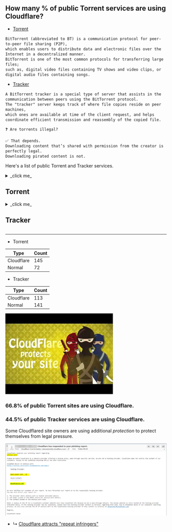 ## How many % of public Torrent services are using Cloudflare?


- [Torrent](https://en.wikipedia.org/wiki/BitTorrent)
```
BitTorrent (abbreviated to BT) is a communication protocol for peer-to-peer file sharing (P2P), 
which enables users to distribute data and electronic files over the Internet in a decentralized manner.
BitTorrent is one of the most common protocols for transferring large files; 
such as, digital video files containing TV shows and video clips, or digital audio files containing songs.
```

- [Tracker](https://en.wikipedia.org/wiki/BitTorrent_tracker)
```
A BitTorrent tracker is a special type of server that assists in the communication between peers using the BitTorrent protocol.
The "tracker" server keeps track of where file copies reside on peer machines, 
which ones are available at time of the client request, and helps coordinate efficient transmission and reassembly of the copied file.
```

```
❓ Are torrents illegal?

✅ That depends. 
Downloading content that’s shared with permission from the creator is perfectly legal. 
Downloading pirated content is not.
```


Here's a list of public Torrent and Tracker services.


<details>
<summary>_click me_

## Torrent
</summary>

- From
  - [Top 10 Most Popular Torrent Sites of 2020](https://web.archive.org/web/20210427222841/https://torrentfreak.com/top-10-most-popular-torrent-sites-of-2020-200105/)
  - [Top 10 Most Popular Torrent Sites of 2021](https://web.archive.org/web/20210506020609/https://torrentfreak.com/top-torrent-sites-2021-210103/)
  - [24 Best Torrent Sites in April 2021](https://web.archive.org/web/20210413095523/https://troypoint.com/best-torrent-sites/)
  - [the best list of torrent sites](https://web.archive.org/web/20210303164503/https://torrentsites.com/)
- Above sites are 'protected' by Cloudflare.


| Site | Cloudflared |
| --- | --- |
| `01torrent.net` | No |
| `2torrentz.net` | Yes |
| `1337x.to` | Yes |
| `academictorrents.com` | Yes |
| `agfy.co` | Yes |
| `alltorrents.co` | Yes |
| `alt-torrent.com` | Yes |
| `anidex.info` | Yes |
| `anime-sharing.com` | Yes |
| `anime-ultime.net` | No |
| `animebytes.tv` | Yes |
| `animekaizoku.com` | Yes |
| `animetorrents.me` | Yes |
| `animetosho.org` | No |
| `anirena.com` | Yes |
| `arenabg.com` | Yes |
| `audiobookbay.nl` | No |
| `baconbits.org` | No |
| `badasstorrents.com` | Yes |
| `baibako.tv` | Yes |
| `bakabt.me` | Yes |
| `bibliotik.me` | Yes |
| `bigfangroup.org` | Yes |
| `bitnova.info` | Yes |
| `bitspyder.net` | No |
| `bittorrent.am` | Yes |
| `books-share.com` | No |
| `bookyards.com` | Yes |
| `broadcasthe.net` | Yes |
| `btdig.com` | Yes |
| `cinemageddon.net` | Yes |
| `cracked-games.org` | Yes |
| `crackhub.site` | Yes |
| `crackingpatching.com` | Yes |
| `crotorrents.com` | Yes |
| `cztorrent.net` | No |
| `demonoid.is` | Yes |
| `dirtytorrents.com` | No |
| `divxtotal.ch` | No |
| `dodi-repacks.site` | Yes |
| `ebookee.com` | No |
| `elamigos.site` | Yes |
| `elite-tracker.net` | No |
| `elitetorrent.com` | Yes |
| `ethor.net` | Yes |
| `ettvtorrents.com` | Yes |
| `extratorrent.ag` | No |
| `extratorrent.cc` | Yes |
| `extratorrent.si` | No |
| `extratorrents.it` | Yes |
| `eztv.re` | Yes |
| `fast-torrent.ru` | Yes |
| `fearlessrevolution.com` | Yes |
| `feedbooks.com` | Yes |
| `filebase.ws` | Yes |
| `fitgirl-repacks.site` | Yes |
| `flingtrainer.com` | Yes |
| `freebookspot.club` | No |
| `freetechbooks.com` | No |
| `g4u.to` | No |
| `gamecopyworld.com` | Yes |
| `gamesdrive.net` | Yes |
| `gamesforyou.co` | Yes |
| `gazellegames.net` | No |
| `getgamez.net` | Yes |
| `ggbases.com` | Yes |
| `gload.to` | Yes |
| `glodls.to` | Yes |
| `gtdb.to` | Yes |
| `gutenberg.org` | No |
| `hd-space.org` | Yes |
| `hd4fans.org` | Yes |
| `hdarea.co` | Yes |
| `hdbits.org` | No |
| `hdreactor.club` | No |
| `horriblesubs.info` | Yes |
| `ibit.to` | Yes |
| `idope.se` | Yes |
| `igg-games.com` | Yes |
| `ilcorsaronero.link` | Yes |
| `immortalseed.me` | Yes |
| `iptorrents.com` | Yes |
| `iptorrents.me` | Yes |
| `isohunts.to` | Yes |
| `kaoskrew.org` | Yes |
| `kapitalsin.com` | No |
| `katcr.to` | Yes |
| `kickasstorrent.cr` | Yes |
| `kickasstorrent.link` | Yes |
| `kickasstorrents.ee` | No |
| `kickasstorrents.to` | Yes |
| `kinozal.tv` | Yes |
| `leechinghell.pw` | No |
| `libgen.is` | No |
| `limetorrents.cc` | Yes |
| `limetorrents.co` | Yes |
| `limetorrents.com` | Yes |
| `limetorrents.cyou` | Yes |
| `limetorrents.info` | Yes |
| `limetorrents.net` | Yes |
| `limetorrents.zone` | No |
| `linkomanija.net` | No |
| `m-team.cc` | Yes |
| `magnetdl.com` | Yes |
| `manybooks.net` | Yes |
| `masquerade.site` | Yes |
| `masters-tb.com` | Yes |
| `megagames.com` | No |
| `mejortorrento.com` | Yes |
| `mma-torrents.com` | No |
| `monova.org` | Yes |
| `montorrent.com` | Yes |
| `myanonamouse.net` | No |
| `mypiratebay.best` | No |
| `mypiratebay.club` | Yes |
| `mypiratebay.co` | Yes |
| `mypiratebay.fun` | No |
| `mypiratebay.life` | No |
| `mypiratebay.me` | Yes |
| `mypiratebay.net` | No |
| `mypiratebay.wtf` | No |
| `nosteamgames.ro` | No |
| `nyaa.si` | No |
| `oceanofgames.com` | No |
| `old-games.ru` | No |
| `oldgamesdownload.com` | Yes |
| `online-fix.me` | Yes |
| `openpirate.cc` | Yes |
| `openpirate.org` | No |
| `otorrents.com` | No |
| `otxataba.net` | Yes |
| `ovagames.com` | Yes |
| `p2pbg.com` | No |
| `partis.si` | Yes |
| `passthepopcorn.me` | Yes |
| `pcgamestorrents.com` | Yes |
| `pdfbooksworld.com` | No |
| `piratebay.icu` | No |
| `piratebay.life` | No |
| `piratebay.tech` | No |
| `pirateiro.com` | Yes |
| `pirateproxy.ink` | No |
| `pirateproxy.surf` | No |
| `planetebook.com` | Yes |
| `publicdomaintorrents.info` | No |
| `rarbg.to` | No |
| `redacted.ch` | No |
| `repack.info` | Yes |
| `rg-mechanics.org` | No |
| `riperam.org` | No |
| `rlsbb.ru` | Yes |
| `rustorka.com` | Yes |
| `rutor.info` | Yes |
| `rutracker.org` | Yes |
| `scenetime.com` | Yes |
| `scnlog.me` | Yes |
| `seedpeer.eu` | No |
| `seedpeer.me` | No |
| `seven-gamers.com` | Yes |
| `shanaproject.com` | Yes |
| `skidrowreloaded.com` | Yes |
| `skytorrents.to` | No |
| `smashwords.com` | No |
| `snowfl.com` | Yes |
| `steamcracked.co` | Yes |
| `steamhub.co` | Yes |
| `subsplease.org` | Yes |
| `t3nnis.tv` | No |
| `tamilrockers.ws` | Yes |
| `tapochek.net` | Yes |
| `telechargerjeuxtorrent.com` | Yes |
| `thepiratebay.org` | Yes |
| `tokyotosho.info` | Yes |
| `toorgle.com` | No |
| `torlock2.com` | Yes |
| `toros.co` | No |
| `torrends.to` | Yes |
| `torrent9.site` | Yes |
| `torrentbit.net` | No |
| `torrentdownload.info` | Yes |
| `torrentdownloads.cc` | Yes |
| `torrentdownloads.me` | Yes |
| `torrentfunk.com` | Yes |
| `torrentgalaxy.to` | Yes |
| `torrenthound.com` | No |
| `torrenting.com` | Yes |
| `torrentleech.org` | Yes |
| `torrentproject.com` | No |
| `torrentproject.se` | No |
| `torrentreactor.net` | Yes |
| `torrentroom.com` | Yes |
| `torrents.net` | No |
| `torrentseeker.com` | Yes |
| `torrentz.eu` | Yes |
| `torrentz.in` | Yes |
| `torrentz.me` | No |
| `torrentz.to` | Yes |
| `torrentz2.eu` | Yes |
| `torrentz2.is` | No |
| `torrentzeu.org` | No |
| `torrminatorr.com` | Yes |
| `totheglory.im` | Yes |
| `tpb.bike` | No |
| `tpb.cool` | No |
| `tpb.email` | Yes |
| `tpb.red` | No |
| `turktorrent.us` | Yes |
| `tv-vault.me` | Yes |
| `watchsomuch.com` | Yes |
| `xatab-repack.com` | Yes |
| `xspeeds.eu` | Yes |
| `xtorx.com` | No |
| `yggtorrent.li` | Yes |
| `yourbittorrent.com` | Yes |
| `yts.mx` | Yes |
| `zooqle.com` | Yes |
| `zooqlemovies.xyz` | Yes |

</details>


<details>
<summary>_click me_

## Tracker
</summary>

| Server | Cloudflared |
| --- | --- |
| `6ahddutb1ucc3cp.ru` | No |
| `9.rarbg.com` | No |
| `9.rarbg.me` | No |
| `9.rarbg.to` | No |
| `47.ip-51-68-199.eu` | No |
| `1337.abcvg.info` | Yes |
| `aarsen.me` | No |
| `acxx.de` | No |
| `admin.52ywp.com` | No |
| `admin.videoenpoche.info` | No |
| `aegir.sexy` | No |
| `agusiq-torrents.pl` | No |
| `anidex.moe` | Yes |
| `aruacfilmes.com.br` | No |
| `asnet.pw` | No |
| `astrr.ru` | Yes |
| `bclearning.top` | No |
| `bedro.cloud` | No |
| `bioquantum.co.za` | No |
| `blokas.io` | No |
| `bobbialbano.com` | No |
| `boysbitte.be` | No |
| `bt.100.pet` | No |
| `bt.endpot.com` | Yes |
| `bt.firebit.org` | Yes |
| `bt.ktrackers.com` | Yes |
| `bt.nfshost.com` | No |
| `bt.okmp3.ru` | Yes |
| `bt1.letpo.com` | Yes |
| `bt2.54new.com` | No |
| `bt2.archive.org` | Yes |
| `bubu.mapfactor.com` | No |
| `camera.lei001.com` | No |
| `carr.codes` | No |
| `cdn-2.gamecoast.org` | Yes |
| `chouchou.top` | No |
| `code2chicken.nl` | No |
| `concen.org` | No |
| `cutiegirl.ru` | Yes |
| `cutscloud.duckdns.org` | Yes |
| `daveking.com` | Yes |
| `dht.dhtclub.com` | Yes |
| `discord.heihachi.pw` | Yes |
| `download.nerocloud.me` | Yes |
| `drumkitx.com` | No |
| `edu.uifr.ru` | No |
| `engplus.ru` | No |
| `epider.me` | No |
| `exodus.desync.com` | No |
| `explodie.org` | No |
| `fe.dealclub.de` | No |
| `fh2.cmp-gaming.com` | No |
| `filetracker.xyz` | No |
| `fosstorrents.com` | No |
| `fxtt.ru` | No |
| `gwp2-v19.rinet.ru` | No |
| `h4.trakx.nibba.trade` | No |
| `htz3.noho.st` | No |
| `incine.ru` | No |
| `inferno.demonoid.is` | Yes |
| `ipv4.tracker.harry.lu` | Yes |
| `johnrosen1.com` | Yes |
| `laze.cc` | No |
| `line-net.ru` | No |
| `ln.mtahost.co` | No |
| `mail.realliferpg.de` | Yes |
| `mail2.zelenaya.net` | No |
| `mgtracker.org` | No |
| `mirror.aptus.co.tz` | No |
| `montreal.nyap2p.com` | Yes |
| `moonburrow.club` | No |
| `movies.zsw.ca` | No |
| `mts.tvbit.co` | No |
| `nagios.tks.sumy.ua` | No |
| `new-line.net` | No |
| `newtoncity.org` | No |
| `ns349743.ip-91-121-106.eu` | No |
| `ns389251.ovh.net` | No |
| `ns3107607.ip-54-36-126.eu` | No |
| `open.4ever.tk` | No |
| `open.acgnxtracker.com` | Yes |
| `open.acgtracker.com` | Yes |
| `open.demonii.com` | Yes |
| `open.dstud.io` | Yes |
| `open.kickasstracker.com` | No |
| `open.lolicon.eu` | Yes |
| `open.stealth.si` | No |
| `open.tracker.ink` | No |
| `opentor.org` | No |
| `opentracker.i2p.rocks` | No |
| `opentracker.io` | Yes |
| `p4p.arenabg.com` | Yes |
| `parag.rs` | No |
| `peerfect.org` | No |
| `pow7.com` | Yes |
| `private.anonseed.com` | No |
| `psyco.fr` | No |
| `pt.lax.mx` | Yes |
| `public-tracker.zooki.xyz` | Yes |
| `public.tracker.vraphim.com` | No |
| `retracker.bashtel.ru` | No |
| `retracker.gorcomnet.ru` | No |
| `retracker.ip.ncnet.ru` | No |
| `retracker.krs-ix.ru` | No |
| `retracker.lanta-net.ru` | No |
| `retracker.mgts.by` | No |
| `retracker.netbynet.ru` | No |
| `retracker.nts.su` | No |
| `retracker.sevstar.net` | No |
| `retracker.spark-rostov.ru` | No |
| `retracker.telecom.by` | No |
| `rt.tace.ru` | Yes |
| `sanincode.com` | No |
| `share.camoe.cn` | No |
| `slicie.icon256.com` | Yes |
| `storage.groupees.com` | Yes |
| `t.acg.rip` | No |
| `t.nyaatracker.com` | Yes |
| `t.overflow.biz` | Yes |
| `t1.hloli.org` | Yes |
| `tamas3.ynh.fr` | No |
| `thagoat.rocks` | No |
| `thetracker.org` | Yes |
| `thouvenin.cloud` | No |
| `torrent-tracker.hama3.net` | Yes |
| `torrentclub.online` | No |
| `torrentclub.tech` | No |
| `torrentsmd.eu` | No |
| `torrenttracker.nwc.acsalaska.net` | No |
| `tr.bangumi.moe` | Yes |
| `tr.burnabyhighstar.com` | Yes |
| `tr.cili001.com` | No |
| `tr.kxmp.cf` | No |
| `tr.ready4.icu` | Yes |
| `tr2.ysagin.top` | Yes |
| `tracker.0x.tf` | Yes |
| `tracker.4.babico.name.tr` | Yes |
| `tracker.aletorrenty.pl` | No |
| `tracker.altrosky.nl` | No |
| `tracker.arcbox.cc` | No |
| `tracker.army` | No |
| `tracker.artixlinux.org` | Yes |
| `tracker.auctor.tv` | Yes |
| `tracker.beeimg.com` | Yes |
| `tracker.bitsearch.to` | Yes |
| `tracker.bittor.pw` | No |
| `tracker.bittorrent.am` | Yes |
| `tracker.blacksparrowmedia.net` | No |
| `tracker.bt-hash.com` | No |
| `tracker.bt4g.com` | Yes |
| `tracker.ccp.ovh` | Yes |
| `tracker.city9x.com` | No |
| `tracker.coalition.space` | Yes |
| `tracker.coppersurfer.tk` | No |
| `tracker.cubonegro.xyz` | Yes |
| `tracker.darmowy-torrent.pl` | No |
| `tracker.ddunlimited.net` | Yes |
| `tracker.devil-torrents.pl` | Yes |
| `tracker.eddie4.nl` | No |
| `tracker.edkj.club` | Yes |
| `tracker.edoardocolombo.eu` | No |
| `tracker.electro-torrent.pl` | Yes |
| `tracker.ex.ua` | No |
| `tracker.expli.top` | Yes |
| `tracker.fastdownload.xyz` | Yes |
| `tracker.filemail.com` | No |
| `tracker.files.fm` | Yes |
| `tracker.foreverpirates.co` | Yes |
| `tracker.gbitt.info` | Yes |
| `tracker.grepler.com` | Yes |
| `tracker.imgoingto.icu` | Yes |
| `tracker.internetwarriors.net` | No |
| `tracker.iriseden.eu` | No |
| `tracker.iriseden.fr` | No |
| `tracker.joybomb.tw` | Yes |
| `tracker.kali.org` | Yes |
| `tracker.kuroy.me` | Yes |
| `tracker.leech.ie` | Yes |
| `tracker.leechers-paradise.org` | No |
| `tracker.lelux.fi` | No |
| `tracker.lilithraws.cf` | Yes |
| `tracker.loadbt.com` | Yes |
| `tracker.loligirl.cn` | Yes |
| `tracker.mg64.net` | No |
| `tracker.mlsub.net` | Yes |
| `tracker.moeblog.cn` | Yes |
| `tracker.moeking.me` | Yes |
| `tracker.monitorit4.me` | No |
| `tracker.moxing.party` | Yes |
| `tracker.mywaifu.best` | Yes |
| `tracker.nanoha.org` | Yes |
| `tracker.nighthawk.pw` | Yes |
| `tracker.nitrix.me` | Yes |
| `tracker.noobsubs.net` | Yes |
| `tracker.nrx.me` | No |
| `tracker.ololosh.space` | Yes |
| `tracker.openbittorrent.com` | No |
| `tracker.opentrackr.org` | No |
| `tracker.parrotsec.org` | Yes |
| `tracker.pimpmyworld.to` | No |
| `tracker.pirateparty.gr` | Yes |
| `tracker.publictracker.xyz` | Yes |
| `tracker.qu.ax` | Yes |
| `tracker.renfei.net` | Yes |
| `tracker.shkinev.me` | No |
| `tracker.sigterm.xyz` | Yes |
| `tracker.sktorrent.net` | No |
| `tracker.skynetcloud.site` | Yes |
| `tracker.skyts.net` | No |
| `tracker.sloppyta.co` | No |
| `tracker.srv00.com` | Yes |
| `tracker.swateam.org.uk` | No |
| `tracker.tamersunion.org` | Yes |
| `tracker.tfile.co` | No |
| `tracker.theoks.net` | Yes |
| `tracker.tiny-vps.com` | No |
| `tracker.torrent.eu.org` | No |
| `tracker.tvunderground.org.ru` | Yes |
| `tracker.uw0.xyz` | No |
| `tracker.v6speed.org` | No |
| `tracker.yoshi210.com` | Yes |
| `tracker.zemoj.com` | Yes |
| `tracker.zer0day.to` | No |
| `tracker.zerobytes.xyz` | Yes |
| `tracker0.ufibox.com` | Yes |
| `tracker1.520.jp` | Yes |
| `tracker1.bt.moack.co.kr` | Yes |
| `tracker1.myporn.club` | Yes |
| `tracker2.christianbro.pw` | No |
| `tracker2.dler.org` | Yes |
| `tracker2.indowebster.com` | Yes |
| `tracker2.wasabii.com.tw` | No |
| `tracker3.ctix.cn` | Yes |
| `tracker4.itzmx.com` | Yes |
| `trackerb.jonaslsa.com` | Yes |
| `trakx.herokuapp.com` | No |
| `tsundere.pw` | Yes |
| `udp-tracker.shittyurl.org` | Yes |
| `uploads.gamecoast.net` | Yes |
| `v2.iperson.xyz` | No |
| `v1046920.hosted-by-vdsina.ru` | No |
| `valakas.rollo.dnsabr.com` | Yes |
| `vibe.community` | Yes |
| `vibe.sleepyinternetfun.xyz` | Yes |
| `vpn.flying-datacenter.de` | No |
| `vps02.net.orel.ru` | No |
| `w.wwwww.wtf` | Yes |
| `wassermann.online` | No |
| `wepzone.net` | No |
| `www.loushao.net` | No |
| `www.peckservers.com` | No |
| `www.wareztorrent.com` | No |
| `zecircle.xyz` | No |
| `zephir.monocul.us` | Yes |

</details>


-----


- Torrent

| Type | Count |
| --- | --- | 
| Cloudflare | 145 |
| Normal | 72 |


- Tracker

| Type | Count |
| --- | --- | 
| Cloudflare | 113 |
| Normal | 141 |


![](../../../image/warez.jpg)


### 66.8% of public Torrent sites are using Cloudflare.
### 44.5% of public Tracker services are using Cloudflare.


Some Cloudflared site owners are using additional _protection_ to protect themselves from legal pressure.

![](../../../image/cloudflare_with_ddosguard.jpg)


- ↳ [Cloudflare attracts "repeat infringers"](../../repeat_infringers/)
